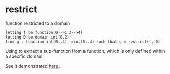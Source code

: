 # restrict
function restricted to a domain
```
letting f be function(0-->1,3-->4)
letting D be domain int(0,2)
find g : function int(0..4)-->int(0..4) such that g = restrict(f, D)
```
Using to extract a sub-function from a function, which is only defined within a specific domain. 

See it demonstrated [here](https://github.com/conjure-cp/conjure/blob/main/docs/notebooks/Function_operators.ipynb).

